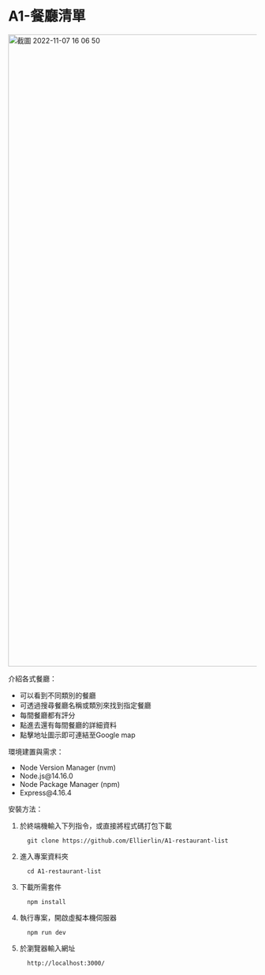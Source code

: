 # A1-餐廳清單
<img width="1280" alt="截圖 2022-11-07 16 06 50" src="https://user-images.githubusercontent.com/83625584/200481651-998834c9-999e-4da5-95cf-f9517e45b817.png">

介紹各式餐廳：

<ul>
  <li>可以看到不同類別的餐廳</li>
  <li>可透過搜尋餐廳名稱或類別來找到指定餐廳</li>
  <li>每間餐廳都有評分</li>
  <li>點進去還有每間餐廳的詳細資料</li>
  <li>點擊地址圖示即可連結至Google map</li>
</ul>

環境建置與需求：

<ul>
  <li>Node Version Manager (nvm)</li>
  <li>Node.js@14.16.0</li>
  <li>Node Package Manager (npm)</li>
  <li>Express@4.16.4</li>
</ul>

安裝方法：
<ol>
  <li>於終端機輸入下列指令，或直接將程式碼打包下載
  
      git clone https://github.com/Ellierlin/A1-restaurant-list

  <li>進入專案資料夾
  
      cd A1-restaurant-list

  <li>下載所需套件
  
      npm install

  <li>執行專案，開啟虛擬本機伺服器
  
      npm run dev

  <li>於瀏覽器輸入網址
  
      http://localhost:3000/
</ol>
